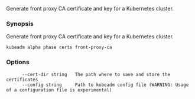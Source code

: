 
Generate front proxy CA certificate and key for a Kubernetes cluster.

### Synopsis


Generate front proxy CA certificate and key for a Kubernetes cluster.

```
kubeadm alpha phase certs front-proxy-ca
```

### Options

```
      --cert-dir string   The path where to save and store the certificates
      --config string     Path to kubeadm config file (WARNING: Usage of a configuration file is experimental)
```

